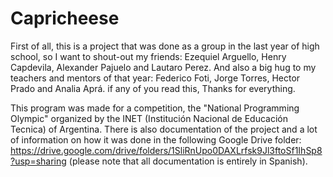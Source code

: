# Capricheese

First of all, this is a project that was done as a group in the last year of high school, so I want to shout-out my friends: Ezequiel Arguello, Henry Capdevila, Alexander Pajuelo and Lautaro Perez. And also a big hug to my teachers and mentors of that year: Federico Foti, Jorge Torres, Hector Prado and Analia Aprá. if any of you read this, Thanks for everything.

This program was made for a competition, the "National Programming Olympic" organized by the INET (Institución Nacional de Educación Tecnica) of Argentina. There is also documentation of the project and a lot of information on how it was done in the following Google Drive folder: https://drive.google.com/drive/folders/1SliRnUpo0DAXLrfsk9Jl3ftoSf1IhSp8?usp=sharing (please note that all documentation is entirely in Spanish).